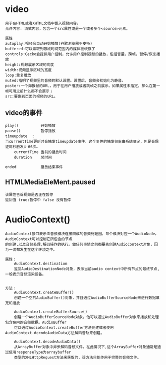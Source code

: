 # video

	用于在HTML或者XHTML文档中嵌入视频内容。 
	允许内容: 流式内容，包含一个src属性或是一个或者多个<source>元素。
	
	属性
	autoplay:视频会自动开始播放(谷歌浏览器不支持)
	buffered:可以读取到哪段时间范围内的媒体被缓存了
	controls:Gecko会提供用户控制，允许用户控制视频的播放，包括音量，跨帧，暂停/恢复播放
	height:视频展示区域的高度
	width:视频显示区域的宽度
	loop:重复播放
	muted:指明了视频里的音频的默认设置。设置后，音频会初始化为静音。
	poster:一个海报帧的URL，用于在用户播放或者跳帧之前展示。如果属性未指定，那么在第一帧可用之前什么都不会展示；
	src:要嵌到页面的视频的URL。
	
## video的事件

	play()			开始播放
	pause()			暂停播放
	timeupdate	：	
	当currentTime更新时会触发timeupdate事件，这个事件的触发频率由系统决定，但是会保证每秒触发4-66次。
		currentTime 当前的播放时间
		duration	总时间
		
	ended			播放结束事件
	
## HTMLMediaEleMent.paused

	该属性告诉视频是否正在暂停 
	返回值 true:暂停中 false 没有暂停
	
# AudioContext()

	AudioContext接口表示由音频模块连接而成的音频处理图。每个模块对应一个AudioNode。AudioContext可以控制它所包含的节点
	的创建,以及音频处理,解码操作的执行。做任何事情之前都要先创建AudioContext对象，因为一切都发生在这个环境之中。
	
	属性：
		AudioContext.destination
		返回AudioDestinationNode对象，表示当前audio context中所有节点的最终节点,一般表示音频渲染设备。
    
    
	方法：
		AudioContext.createBuffer() 
		创建一个空的AudioBuffer()对象，并且通过AudioBufferSourceNode来进行数据填充和播放
		
		AudioContext.createBufferSource() 
		创建一个AudioBufferSourceNode对象，他可以通过AudioBuffer对象来播放和处理包含在内的音频数据。AudioBuffer
		可以通过AudioContext.createBuffer方法创建或者使用AudioContext.decodeAudioData方法解码音轨来创建。

		AudioContext.decodeAudioData()
		从ArrayBuffer对象中异步解码音频文件。在此情况下,这个ArrayBuffer对象通常是通过使用responseType为arraybuffer
		类型的XMLHttpRequest方法来获取的，该方法只能作用于完整的音频文件。
        
        
    
    
    
    
    
    
    
    
    
    
    
    
    
    
    
    
    
    
    
    
    
    
    
    
    
    
    
    
    
    
